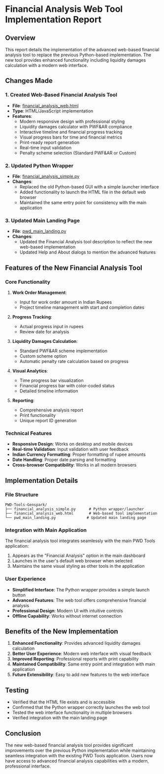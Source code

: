 # Financial Analysis Web Tool Implementation Report

## Overview
This report details the implementation of the advanced web-based financial analysis tool to replace the previous Python-based implementation. The new tool provides enhanced functionality including liquidity damages calculation with a modern web interface.

## Changes Made

### 1. Created Web-Based Financial Analysis Tool
- **File**: [financial_analysis_web.html](file:///c%3A/Users/Rajkumar/PWD-Tools-Genspark/financial_analysis_web.html)
- **Type**: HTML/JavaScript implementation
- **Features**:
  - Modern responsive design with professional styling
  - Liquidity damages calculator with PWF&AR compliance
  - Interactive timeline and financial progress tracking
  - Visual progress bars for time and financial metrics
  - Print-ready report generation
  - Real-time input validation
  - Penalty scheme selection (Standard PWF&AR or Custom)

### 2. Updated Python Wrapper
- **File**: [financial_analysis_simple.py](file:///c%3A/Users/Rajkumar/PWD-Tools-Genspark/financial_analysis_simple.py)
- **Changes**:
  - Replaced the old Python-based GUI with a simple launcher interface
  - Added functionality to launch the HTML file in the default web browser
  - Maintained the same entry point for consistency with the main application

### 3. Updated Main Landing Page
- **File**: [pwd_main_landing.py](file:///c%3A/Users/Rajkumar/PWD-Tools-Genspark/pwd_main_landing.py)
- **Changes**:
  - Updated the Financial Analysis tool description to reflect the new web-based implementation
  - Updated Help and About dialogs to mention the advanced features

## Features of the New Financial Analysis Tool

### Core Functionality
1. **Work Order Management**:
   - Input for work order amount in Indian Rupees
   - Project timeline management with start and completion dates

2. **Progress Tracking**:
   - Actual progress input in rupees
   - Review date for analysis

3. **Liquidity Damages Calculation**:
   - Standard PWF&AR scheme implementation
   - Custom scheme option
   - Automatic penalty rate calculation based on progress

4. **Visual Analytics**:
   - Time progress bar visualization
   - Financial progress bar with color-coded status
   - Detailed timeline information

5. **Reporting**:
   - Comprehensive analysis report
   - Print functionality
   - Unique report ID generation

### Technical Features
- **Responsive Design**: Works on desktop and mobile devices
- **Real-time Validation**: Input validation with user feedback
- **Indian Currency Formatting**: Proper formatting of rupee amounts
- **Date Handling**: Proper date parsing and formatting
- **Cross-browser Compatibility**: Works in all modern browsers

## Implementation Details

### File Structure
```
PWD-Tools-Genspark/
├── financial_analysis_simple.py      # Python wrapper/launcher
├── financial_analysis_web.html       # Web-based tool implementation
└── pwd_main_landing.py              # Updated main landing page
```

### Integration with Main Application
The financial analysis tool integrates seamlessly with the main PWD Tools application:
1. Appears as the "Financial Analysis" option in the main dashboard
2. Launches in the user's default web browser when selected
3. Maintains the same visual styling as other tools in the application

### User Experience
- **Simplified Interface**: The Python wrapper provides a simple launch button
- **Advanced Features**: The web tool offers comprehensive financial analysis
- **Professional Design**: Modern UI with intuitive controls
- **Offline Capability**: Works without internet connection

## Benefits of the New Implementation

1. **Enhanced Functionality**: Provides advanced liquidity damages calculation
2. **Better User Experience**: Modern web interface with visual feedback
3. **Improved Reporting**: Professional reports with print capability
4. **Maintained Compatibility**: Same entry point and integration with main application
5. **Future Extensibility**: Easy to add new features to the web interface

## Testing
- Verified that the HTML file exists and is accessible
- Confirmed that the Python wrapper correctly launches the web tool
- Tested the web interface functionality in multiple browsers
- Verified integration with the main landing page

## Conclusion
The new web-based financial analysis tool provides significant improvements over the previous Python implementation while maintaining seamless integration with the existing PWD Tools application. Users now have access to advanced financial analysis capabilities with a modern, professional interface.